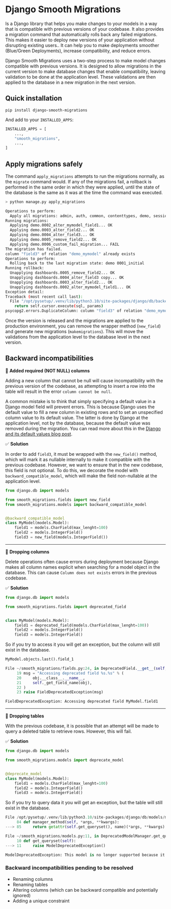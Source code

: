 # Django Smooth Migrations

Is a Django library that helps you make changes to your models in a way that is compatible with previous versions of your codebase. It also provides a migration command that automatically rolls back any failed migrations. This makes it easier to deploy new versions of your application without disrupting existing users.. It can help you to make deployments smoother (Blue/Green Deployments), increase compatibility, and reduce errors.

Django Smooth Migrations uses a two-step process to make model changes compatible with previous versions. It is designed to allow migrations in the current version to make database changes that enable compatibility, leaving validation to be done at the application level. These validations are then applied to the database in a new migration in the next version.

## Quick installation

```
pip install django-smooth-migrations
```

And add to your ``INSTALLED_APPS``:

```python
INSTALLED_APPS = [
    ...,
    "smooth_migrations",
    ...,
]
```

## Apply migrations safely

The command `apply_migrations` attempts to run the migrations normally, as the `migrate` command would. If any of the migrations fail, a rollback is performed in the same order in which they were applied, until the state of the database is the same as it was at the time the command was executed.

```bash
> python manage.py apply_migrations

Operations to perform:
  Apply all migrations: admin, auth, common, contenttypes, demo, sessions
Running migrations:
  Applying demo.0002_alter_mymodel_field1... OK
  Applying demo.0003_alter_field2... OK
  Applying demo.0004_alter_field3... OK
  Applying demo.0005_remove_field2... OK
  Applying demo.0006_custom_fail_migration... FAIL
The migration has failed.
column "field3" of relation "demo_mymodel" already exists
Operations to perform:
  Rolling back to the last migration state: demo 0001_initial
Running rollback:
  Unapplying dashboards.0005_remove_field2... OK
  Unapplying dashboards.0004_alter_field3 copy... OK
  Unapplying dashboards.0003_alter_field2... OK
  Unapplying dashboards.0002_alter_mymodel_field1... OK
Exception detail:
Traceback (most recent call last):
  File "/opt/pysetup/.venv/lib/python3.10/site-packages/django/db/backends/utils.py", line 89, in _execute
    return self.cursor.execute(sql, params)
psycopg2.errors.DuplicateColumn: column "field3" of relation "demo_mymodel" already exists
```
Once the version is released and the migrations are applied to the production environment, you can remove the wrapper method (`new_field`) and generate new migrations (`makemigrations`). This will move the validations from the application level to the database level in the next version.

## Backward incompatibilities

:rotating_light: **Added required (NOT NULL) columns**

Adding a new column that cannot be null will cause incompatibility with the previous version of the codebase, as attempting to insert a row into the table will result in the error `column cannot be null`.

A common mistake is to think that simply specifying a default value in a Django model field will prevent errors. This is because Django uses the default value to fill a new column in existing rows and to set an unspecified column value to its default value. The latter is done by Django at the application level, not by the database, because the default value was removed during the migration. You can read more about this in the [Django and its default values blog post](https://medium.com/botify-labs/django-and-its-default-values-c21a13cff9f).

:white_check_mark: **Solution**

In order to add `field3`, it must be wrapped with the `new_field()` method, which will mark it as nullable internally to make it compatible with the previous codebase. However, we want to ensure that in the new codebase, this field is not optional. To do this, we decorate the model with `backward_compatible_model`, which will make the field non-nullable at the application level.

```python
from django.db import models

from smooth_migrations.fields import new_field
from smooth_migrations.models import backward_compatible_model


@backward_compatible_model
class MyModel(models.Model):
    field1 = models.CharField(max_lenght=100)
    field2 = models.IntegerField()
    field3 = new_field(models.IntegerField())
```

***

:rotating_light: **Dropping columns**

Delete operations often cause errors during deployment because Django makes all column names explicit when searching for a model object in the database. This can cause `Column does not exists` errors in the previous codebase. 

:white_check_mark: **Solution**

```python
from django.db import models

from smooth_migrations.fields import deprecated_field


class MyModel(models.Model):
    field1 = deprecated_field(models.CharField(max_lenght=100))
    field2 = models.IntegerField()
    field3 = models.IntegerField()
```

So if you try to access it you will get an exception, but the column will still exist in the database.

```python
MyModel.objects.last().field_1

File ~/smooth_migrations/fields.py:24, in DeprecatedField.__get__(self, obj, type)
     19 msg = "Accessing deprecated field %s.%s" % (
     20     obj.__class__.__name__,
     21     self._get_field_name(obj),
     22 )
     23 raise FieldDeprecatedException(msg)

FieldDeprecatedException: Accessing deprecated field MyModel.field1
```

***

:rotating_light: **Dropping tables**

With the previous codebase, it is possible that an attempt will be made to query a deleted table to retrieve rows. However, this will fail.

:white_check_mark: **Solution**

```python
from django.db import models

from smooth_migrations.models import deprecate_model


@deprecate_model
class MyModel(models.Model):
    field1 = models.CharField(max_lenght=100)
    field2 = models.IntegerField()
    field3 = models.IntegerField()
```
So if you try to query data it you will get an exception, but the table will still exist in the database.

```python
File /opt/pysetup/.venv/lib/python3.10/site-packages/django/db/models/manager.py:85, in BaseManager._get_queryset_methods.<locals>.create_method.<locals>.manager_method(self, *args, **kwargs)
     84 def manager_method(self, *args, **kwargs):
---> 85     return getattr(self.get_queryset(), name)(*args, **kwargs)

File ~/smooth_migrations/models.py:11, in DeprecatedModelManager.get_queryset(self)
     10 def get_queryset(self):
---> 11     raise ModelDeprecatedException()

ModelDeprecatedException: This model is no longer supported because it is deprecated and will be removed in the next version.
```

### Backward incompatibilities pending to be resolved

* Renaming columns
* Renaming tables
* Altering columns (which can be backward compatible and potentially ignored)
* Adding a unique constraint
  